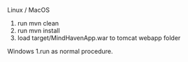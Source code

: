 Linux / MacOS
1. run mvn clean
2. run mvn install
3. load target/MindHavenApp.war to tomcat webapp folder

Windows 
1.run as normal procedure.
